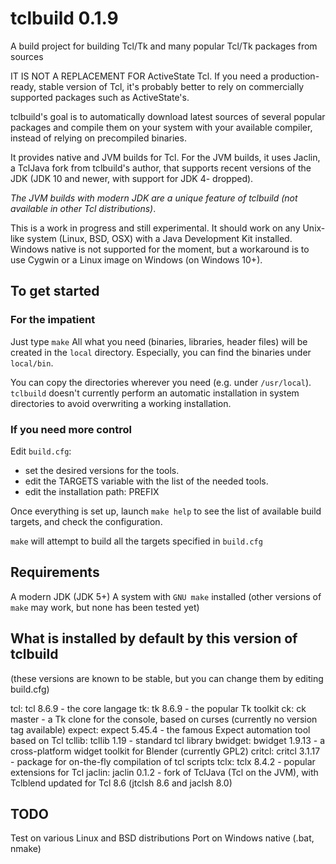 # tclbuild 0.1.9

A build project for building Tcl/Tk and many popular Tcl/Tk packages from sources

IT IS NOT A REPLACEMENT FOR ActiveState Tcl.
If you need a production-ready, stable version of Tcl, it's probably better to rely on commercially supported packages such as ActiveState's.

tclbuild's goal is to automatically download latest sources of several popular packages and compile them on your system with your available compiler, instead of relying on precompiled binaries.

It provides native and JVM builds for Tcl. For the JVM builds, it uses Jaclin, a TclJava fork from tclbuild's author, that supports recent versions of the JDK (JDK 10 and newer, with support for JDK 4- dropped).

*The JVM builds with modern JDK are a unique feature of tclbuild (not available in other Tcl distributions)*.

This is a work in progress and still experimental.
It should work on any Unix-like system (Linux, BSD, OSX) with a Java Development Kit installed.
Windows native is not supported for the moment, but a workaround is to use Cygwin or a Linux image on Windows (on Windows 10+).

## To get started

### For the impatient

Just type `make`
All what you need (binaries, libraries, header files) will be created in the `local` directory.
Especially, you can find the binaries under `local/bin`.

You can copy the directories wherever you need (e.g. under `/usr/local`).
`tclbuild` doesn't currently perform an automatic installation in system directories to avoid overwriting a working installation.

### If you need more control

Edit `build.cfg`:
  - set the desired versions for the tools.
  - edit the TARGETS variable with the list of the needed tools.
  - edit the installation path: PREFIX

Once everything is set up, launch `make help` to see the list of available build targets, and check the configuration.

`make` will attempt to build all the targets specified in `build.cfg`

## Requirements
A modern JDK (JDK 5+)
A system with `GNU make` installed (other versions of `make` may work, but none has been tested yet)

## What is installed by default by this version of tclbuild
(these versions are known to be stable, but you can change them by editing build.cfg)

tcl:      tcl 8.6.9 - the core langage
tk:       tk 8.6.9 - the popular Tk toolkit
ck:       ck master - a Tk clone for the console, based on curses (currently no version tag available)
expect:   expect 5.45.4 - the famous Expect automation tool based on Tcl
tcllib:   tcllib 1.19 - standard tcl library
bwidget:  bwidget 1.9.13 - a cross-platform widget toolkit for Blender (currently GPL2)
critcl:   critcl 3.1.17 - package for on-the-fly compilation of tcl scripts
tclx:     tclx 8.4.2 - popular extensions for Tcl
jaclin:   jaclin 0.1.2 - fork of TclJava (Tcl on the JVM), with Tclblend updated for Tcl 8.6 (jtclsh 8.6 and jaclsh 8.0)

## TODO
Test on various Linux and BSD distributions
Port on Windows native (.bat, nmake)
